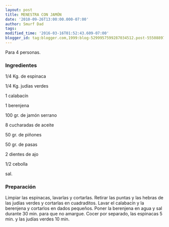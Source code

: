 ```yaml
---
layout: post
title: MENESTRA CON JAMÓN
date: '2010-09-26T13:00:00.000-07:00'
author: Smurf Dad
tags: 
modified_time: '2016-03-16T01:52:43.609-07:00'
blogger_id: tag:blogger.com,1999:blog-5299957599287034512.post-5550889791958096858
---
```


Para 4 personas.

<h3>Ingredientes</h3>

1/4 Kg. de espinaca

1/4 Kg. judías verdes

1 calabacín

1 berenjena

100 gr. de jamón serrano

8 cucharadas de aceite

50 gr. de piñones

50 gr. de pasas

2 dientes de ajo

1/2 cebolla

sal.

<h3>Preparación</h3>

Limpiar las espinacas, lavarlas y cortarlas. Retirar las puntas y las hebras de las judías verdes y cortarlas en cuadraditos. Lavar el calabacín y la berenjena y cortarlos en dados pequeños. Poner la berenjena en agua y sal durante 30 min. para que no amargue. Cocer por separado, las espinacas 5 min. y las judías verdes 10 min.

